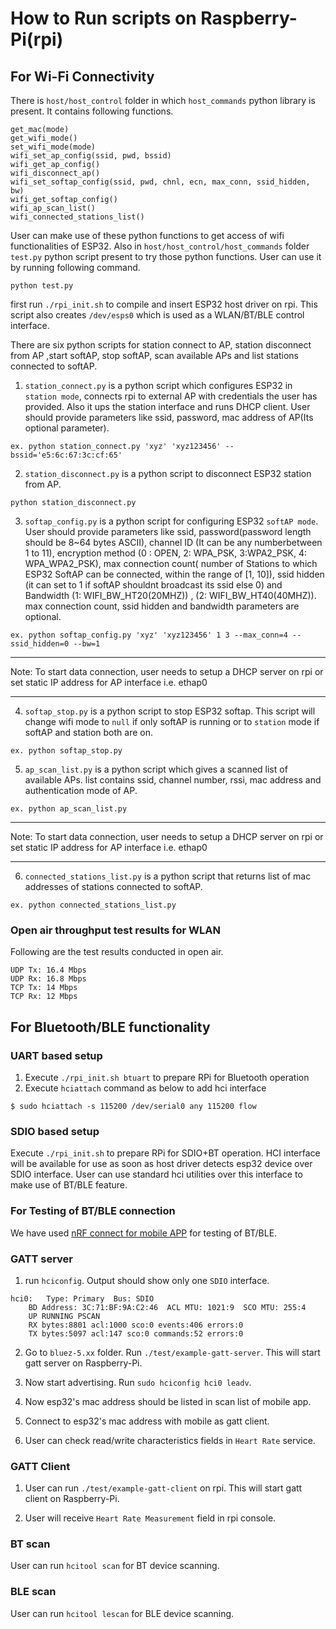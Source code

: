 # How to Run scripts on Raspberry-Pi(rpi)
## For Wi-Fi Connectivity
There is `host/host_control` folder in which `host_commands` python library is present. It contains following functions.
```
get_mac(mode)
get_wifi_mode()
set_wifi_mode(mode)
wifi_set_ap_config(ssid, pwd, bssid)
wifi_get_ap_config()
wifi_disconnect_ap()
wifi_set_softap_config(ssid, pwd, chnl, ecn, max_conn, ssid_hidden, bw)
wifi_get_softap_config()
wifi_ap_scan_list()
wifi_connected_stations_list()
```

User can make use of these python functions to get access of wifi functionalities of ESP32. Also in `host/host_control/host_commands` folder `test.py` python script present to try those python functions. User can use it by running following command.
```
python test.py
```

first run `./rpi_init.sh` to compile and insert ESP32 host driver on rpi. This script also creates `/dev/esps0` which is used as a WLAN/BT/BLE control interface.

There are six python scripts for station connect to AP, station disconnect from AP ,start softAP, stop softAP, scan available APs and list stations connected to softAP.

1. `station_connect.py` is a python script which configures ESP32 in `station mode`, connects rpi to external AP with credentials the user has provided. Also it ups the station interface and runs DHCP client. User should provide parameters like ssid, password, mac address of AP(Its optional parameter).

```
ex. python station_connect.py 'xyz' 'xyz123456' --bssid='e5:6c:67:3c:cf:65'
```
2. `station_disconnect.py` is a python script to disconnect ESP32 station from AP.

```
python station_disconnect.py
```
3. `softap_config.py` is a python script for configuring ESP32 `softAP mode`. User should provide parameters like ssid, password(password length should be 8~64 bytes ASCII), channel ID (It can be any numberbetween 1 to 11), encryption method (0 : OPEN, 2: WPA_PSK, 3:WPA2_PSK, 4: WPA_WPA2_PSK), max connection count( number of Stations to which ESP32 SoftAP can be connected, within the range of [1, 10]), ssid hidden (it can set to 1 if softAP shouldnt broadcast its ssid else 0) and Bandwidth (1: WIFI_BW_HT20(20MHZ)) , (2: WIFI_BW_HT40(40MHZ)). max connection count, ssid hidden and bandwidth parameters are optional.

```
ex. python softap_config.py 'xyz' 'xyz123456' 1 3 --max_conn=4 --ssid_hidden=0 --bw=1
```
---
Note: To start data connection, user needs to setup a DHCP server on rpi or set static IP address for AP interface i.e. ethap0

---
4. `softap_stop.py` is a python script to stop ESP32 softap. This script will change wifi mode to `null` if only softAP is running or to `station` mode if softAP and station both are on.

```
ex. python softap_stop.py
```
5. `ap_scan_list.py` is a python script which gives a scanned list of available APs. list contains ssid, channel number, rssi, mac address and authentication mode of AP.
```
ex. python ap_scan_list.py
```
---
Note: To start data connection, user needs to setup a DHCP server on rpi or set static IP address for AP interface i.e. ethap0

---
6. `connected_stations_list.py` is a python script that returns list of mac addresses of stations connected to softAP.

```
ex. python connected_stations_list.py
```
### Open air throughput test results for WLAN
Following are the test results conducted in open air.
```
UDP Tx: 16.4 Mbps
UDP Rx: 16.8 Mbps
TCP Tx: 14 Mbps
TCP Rx: 12 Mbps
```

## For Bluetooth/BLE functionality
### UART based setup
1. Execute `./rpi_init.sh btuart` to prepare RPi for Bluetooth operation
2. Execute `hciattach` command as below to add hci interface
```
$ sudo hciattach -s 115200 /dev/serial0 any 115200 flow
```

### SDIO based setup
Execute `./rpi_init.sh` to prepare RPi for SDIO+BT operation.
HCI interface will be available for use as soon as host driver detects esp32 device over SDIO interface.
User can use standard hci utilities over this interface to make use of BT/BLE feature.

### For Testing of BT/BLE connection

We have used [nRF connect for mobile APP](https://play.google.com/store/apps/details?id=no.nordicsemi.android.mcp&hl=en_IN) for testing of BT/BLE.

### GATT server

1. run `hciconfig`. Output should show only one `SDIO` interface.
```
hci0:	Type: Primary  Bus: SDIO
	BD Address: 3C:71:BF:9A:C2:46  ACL MTU: 1021:9  SCO MTU: 255:4
	UP RUNNING PSCAN
	RX bytes:8801 acl:1000 sco:0 events:406 errors:0
	TX bytes:5097 acl:147 sco:0 commands:52 errors:0
```
2. Go to `bluez-5.xx` folder. Run `./test/example-gatt-server`. This will start gatt server on Raspberry-Pi.

3. Now start advertising. Run `sudo hciconfig hci0 leadv`.

4. Now esp32's mac address should be listed in scan list of mobile app.

5. Connect to esp32's mac address with mobile as gatt client.

6. User can check read/write characteristics fields in `Heart Rate` service.

### GATT Client

1. User can run `./test/example-gatt-client` on rpi. This will start gatt client on Raspberry-Pi.

2. User will receive `Heart Rate Measurement` field in rpi console.

### BT scan

User can run `hcitool scan` for BT device scanning.

### BLE scan

User can run `hcitool lescan` for BLE device scanning.
